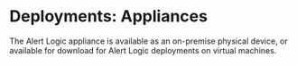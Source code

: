 # Deployments: Appliances

The Alert Logic appliance is available as an on-premise physical device, or available for download for Alert Logic deployments on virtual machines.
